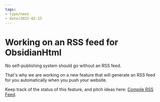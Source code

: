 ```yaml
---
tags:
- type/news
- date/2022-02-15
---
```


# Working on an RSS feed for ObsidianHtml
No self-publishing system should go without an RSS feed.

That's why we are working on a new feature that will generate an RSS feed for you automatically when you push your website.

Keep track of the status of this feature, and pitch ideas here: [Compile RSS Feed](https://github.com/obsidian-html/obsidian-html/issues/21).
